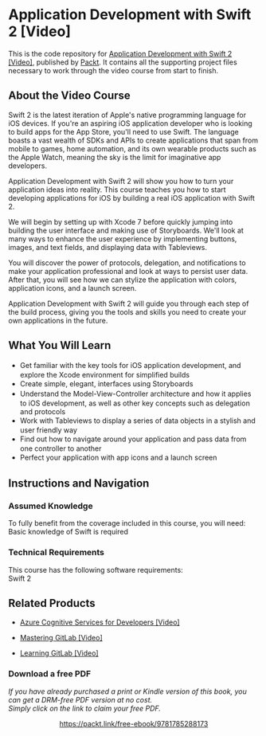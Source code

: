 # Application Development with Swift 2 [Video]
This is the code repository for [Application Development with Swift 2 [Video]](https://www.packtpub.com/application-development/application-development-swift-2-video?utm_source=github&utm_medium=repository&utm_campaign=9781785889608), published by [Packt](https://www.packtpub.com/?utm_source=github). It contains all the supporting project files necessary to work through the video course from start to finish.
## About the Video Course
	
Swift 2 is the latest iteration of Apple's native programming language for iOS devices. If you're an aspiring iOS application developer who is looking to build apps for the App Store, you'll need to use Swift. The language boasts a vast wealth of SDKs and APIs to create applications that span from mobile to games, home automation, and its own wearable products such as the Apple Watch, meaning the sky is the limit for imaginative app developers.

Application Development with Swift 2 will show you how to turn your application ideas into reality. This course teaches you how to start developing applications for iOS by building a real iOS application with Swift 2.

We will begin by setting up with Xcode 7 before quickly jumping into building the user interface and making use of Storyboards. We'll look at many ways to enhance the user experience by implementing buttons, images, and text fields, and displaying data with Tableviews.

You will discover the power of protocols, delegation, and notifications to make your application professional and look at ways to persist user data. After that, you will see how we can stylize the application with colors, application icons, and a launch screen.

Application Development with Swift 2 will guide you through each step of the build process, giving you the tools and skills you need to create your own applications in the future.

<H2>What You Will Learn</H2>
<DIV class=book-info-will-learn-text>
<UL>
<LI><SPAN style="LINE-HEIGHT: 20px; BACKGROUND-COLOR: transparent">Get familiar with the key tools for iOS application development, and explore the Xcode environment for simplified builds</SPAN> 
<LI><SPAN style="LINE-HEIGHT: 20px; BACKGROUND-COLOR: transparent">Create simple, elegant, interfaces using Storyboards</SPAN> 
<LI><SPAN style="LINE-HEIGHT: 20px; BACKGROUND-COLOR: transparent">Understand the Model-View-Controller architecture and how it applies to iOS development, as well as other key concepts such as delegation and protocols</SPAN> 
<LI><SPAN style="LINE-HEIGHT: 20px; BACKGROUND-COLOR: transparent">Work with Tableviews to display a series of data objects in a stylish and user friendly way</SPAN> 
<LI><SPAN style="LINE-HEIGHT: 20px; BACKGROUND-COLOR: transparent">Find out how to navigate around your application and pass data from one controller to another</SPAN> 
<LI><SPAN style="LINE-HEIGHT: 20px; BACKGROUND-COLOR: transparent">Perfect your application with app icons and a launch screen</SPAN> </LI></UL></DIV>

## Instructions and Navigation
### Assumed Knowledge
To fully benefit from the coverage included in this course, you will need:<br/>
Basic knowledge of Swift is required
### Technical Requirements
This course has the following software requirements:<br/>
Swift 2

## Related Products
* [Azure Cognitive Services for Developers [Video]](https://www.packtpub.com/application-development/azure-cognitive-services-developers-video?utm_source=github&utm_medium=repository&utm_campaign=9781838552565)

* [Mastering GitLab [Video]](https://www.packtpub.com/networking-and-servers/mastering-gitlab-video?utm_source=github&utm_medium=repository&utm_campaign=9781789537642)

* [Learning GitLab [Video]](https://www.packtpub.com/application-development/learning-gitlab-video?utm_source=github&utm_medium=repository&utm_campaign=9781789809169)

### Download a free PDF

 <i>If you have already purchased a print or Kindle version of this book, you can get a DRM-free PDF version at no cost.<br>Simply click on the link to claim your free PDF.</i>
<p align="center"> <a href="https://packt.link/free-ebook/9781785288173">https://packt.link/free-ebook/9781785288173 </a> </p>